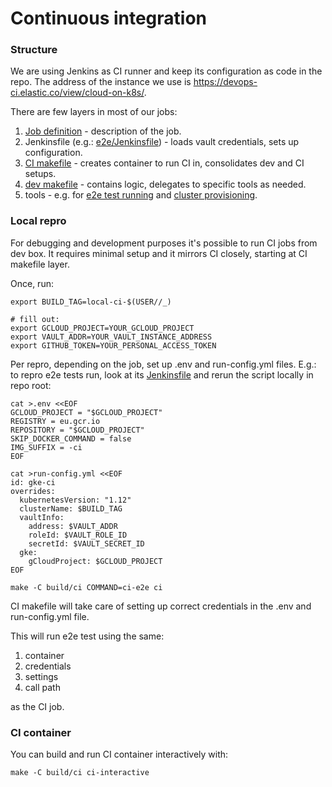 # Continuous integration

### Structure

We are using Jenkins as CI runner and keep its configuration as code in the repo. The address of the instance we use is https://devops-ci.elastic.co/view/cloud-on-k8s/.

There are few layers in most of our jobs:
 
1. [Job definition](../../.ci/jobs) - description of the job.
2. Jenkinsfile (e.g.: [e2e/Jenkinsfile](e2e/Jenkinsfile)) - loads vault credentials, sets up configuration. 
3. [CI makefile](Makefile) - creates container to run CI in, consolidates dev and CI setups.
4. [dev makefile](../../Makefile) - contains logic, delegates to specific tools as needed.
5. tools - e.g. for [e2e test running](../../test/e2e) and [cluster provisioning](../../hack/deployer).

### Local repro

For debugging and development purposes it's possible to run CI jobs from dev box. It requires minimal setup and it mirrors CI closely, starting at CI makefile layer.

Once, run:
```
export BUILD_TAG=local-ci-$(USER//_)

# fill out:
export GCLOUD_PROJECT=YOUR_GCLOUD_PROJECT
export VAULT_ADDR=YOUR_VAULT_INSTANCE_ADDRESS
export GITHUB_TOKEN=YOUR_PERSONAL_ACCESS_TOKEN
``` 

Per repro, depending on the job, set up .env and run-config.yml files. E.g.: to repro e2e tests run, look at its [Jenkinsfile](e2e/Jenkinsfile) and rerun the script locally in repo root: 
```
cat >.env <<EOF
GCLOUD_PROJECT = "$GCLOUD_PROJECT"
REGISTRY = eu.gcr.io
REPOSITORY = "$GCLOUD_PROJECT"
SKIP_DOCKER_COMMAND = false
IMG_SUFFIX = -ci
EOF

cat >run-config.yml <<EOF
id: gke-ci
overrides:
  kubernetesVersion: "1.12"
  clusterName: $BUILD_TAG
  vaultInfo:
    address: $VAULT_ADDR
    roleId: $VAULT_ROLE_ID
    secretId: $VAULT_SECRET_ID
  gke:
    gCloudProject: $GCLOUD_PROJECT
EOF

make -C build/ci COMMAND=ci-e2e ci
```

CI makefile will take care of setting up correct credentials in the .env and run-config.yml file.

This will run e2e test using the same:
1. container
1. credentials
1. settings
1. call path

as the CI job.

### CI container

You can build and run CI container interactively with:

```
make -C build/ci ci-interactive
```
